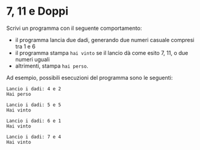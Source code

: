 # 7, 11 e Doppi

Scrivi un programma con il seguente comportamento:
* il programma lancia due dadi, generando due numeri casuale compresi tra 1 e 6
* il programma stampa ``hai vinto`` se il lancio dà come esito 7, 11, o due numeri uguali
* altrimenti, stampa ``hai perso``.

Ad esempio, possibili esecuzioni del programma sono le seguenti:
```
Lancio i dadi: 4 e 2
Hai perso
```

```
Lancio i dadi: 5 e 5
Hai vinto
```

```
Lancio i dadi: 6 e 1
Hai vinto
```

```
Lancio i dadi: 7 e 4
Hai vinto
```
